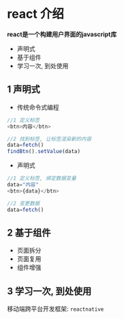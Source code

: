 
# react 介绍

**react是一个构建用户界面的javascript库**

* 声明式
* 基于组件
* 学习一次, 到处使用

## 1 声明式

* 传统命令式编程
```js
//1 定义标签
<btn>内容</btn>

//2 找到标签, 让标签渲染新的内容
data=fetch()
findBtn().setValue(data)
```

* 声明式

```js
//1 定义标签, 绑定数据变量
data="内容"
<btn>{data}</btn>

//2 变更数据
data=fetch()
```

## 2 基于组件

* 页面拆分
* 页面复用
* 组件增强

## 3 学习一次, 到处使用

移动端跨平台开发框架: `reactnative`


